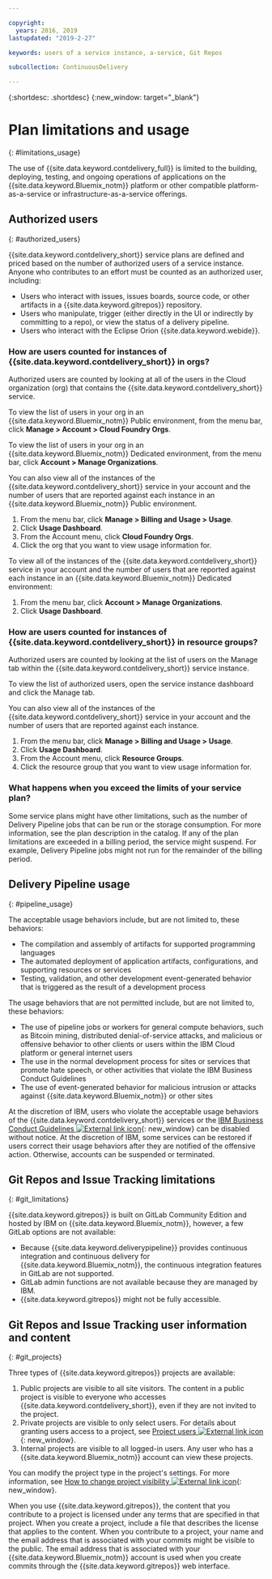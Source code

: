 ```yaml
---

copyright:
  years: 2016, 2019
lastupdated: "2019-2-27"

keywords: users of a service instance, a-service, Git Repos

subcollection: ContinuousDelivery

---
```


{:shortdesc: .shortdesc}
{:new_window: target="_blank"}

# Plan limitations and usage
{: #limitations_usage}

The use of {{site.data.keyword.contdelivery_full}} is limited to the building, deploying, testing, and ongoing operations of applications on the {{site.data.keyword.Bluemix_notm}} platform or other compatible platform-as-a-service or infrastructure-as-a-service offerings.

## Authorized users
{: #authorized_users}

{{site.data.keyword.contdelivery_short}} service plans are defined and priced based on the number of authorized users of a service instance. Anyone who contributes to an effort must be counted as an authorized user, including:

 * Users who interact with issues, issues boards, source code, or other artifacts in a {{site.data.keyword.gitrepos}} repository.
 * Users who manipulate, trigger (either directly in the UI or indirectly by committing to a repo), or view the status of a delivery pipeline.
 * Users who interact with the Eclipse Orion {{site.data.keyword.webide}}.
 
### How are users counted for instances of {{site.data.keyword.contdelivery_short}} in orgs?

Authorized users are counted by looking at all of the users in the Cloud organization (org) that contains the {{site.data.keyword.contdelivery_short}} service. 

To view the list of users in your org in an {{site.data.keyword.Bluemix_notm}} Public environment, from the menu bar, click **Manage > Account > Cloud Foundry Orgs**.

To view the list of users in your org in an {{site.data.keyword.Bluemix_notm}} Dedicated environment, from the menu bar, click **Account > Manage Organizations**.

You can also view all of the instances of the {{site.data.keyword.contdelivery_short}} service in your account and the number of users that are reported against each instance in an {{site.data.keyword.Bluemix_notm}} Public environment.

1. From the menu bar, click **Manage > Billing and Usage > Usage**.
2. Click **Usage Dashboard**.
3. From the Account menu, click **Cloud Foundry Orgs**.
4. Click the org that you want to view usage information for.

To view all of the instances of the {{site.data.keyword.contdelivery_short}} service in your account and the number of users that are reported against each instance in an {{site.data.keyword.Bluemix_notm}} Dedicated environment:

1. From the menu bar, click **Account > Manage Organizations**.
2. Click **Usage Dashboard**.

### How are users counted for instances of {{site.data.keyword.contdelivery_short}} in resource groups?

Authorized users are counted by looking at the list of users on the Manage tab within the  {{site.data.keyword.contdelivery_short}} service instance. 

To view the list of authorized users, open the service instance dashboard and click the Manage tab.

You can also view all of the instances of the {{site.data.keyword.contdelivery_short}} service in your account and the number of users that are reported against each instance.

1. From the menu bar, click **Manage > Billing and Usage > Usage**.
2. Click **Usage Dashboard**.
3. From the Account menu, click **Resource Groups**.
4. Click the resource group that you want to view usage information for.

### What happens when you exceed the limits of your service plan? 

Some service plans might have other limitations, such as the number of Delivery Pipeline jobs that can be run or the storage consumption. For more information, see the plan description in the catalog. If any of the plan limitations are exceeded in a billing period, the service might suspend. For example, Delivery Pipeline jobs might not run for the remainder of the billing period.

## Delivery Pipeline usage
{: #pipeline_usage}

The acceptable usage behaviors include, but are not limited to, these behaviors:

* The compilation and assembly of artifacts for supported programming languages
* The automated deployment of application artifacts, configurations, and supporting resources or services
* Testing, validation, and other development event-generated behavior that is triggered as the result of a development process

The usage behaviors that are not permitted include, but are not limited to, these behaviors:

* The use of pipeline jobs or workers for general compute behaviors, such as Bitcoin mining, distributed denial-of-service attacks, and malicious or offensive behavior to other clients or users within the IBM Cloud platform or general internet users
* The use in the normal development process for sites or services that promote hate speech, or other activities that violate the IBM Business Conduct Guidelines
* The use of event-generated behavior for malicious intrusion or attacks against {{site.data.keyword.Bluemix_notm}} or other sites

At the discretion of IBM, users who violate the acceptable usage behaviors of the {{site.data.keyword.contdelivery_short}} services or the [IBM Business Conduct Guidelines ![External link icon](../../icons/launch-glyph.svg "External link icon")](https://www.ibm.com/investor/governance/business-conduct-guidelines.html){: new_window} can be disabled without notice. At the discretion of IBM, some services can be restored if users correct their usage behaviors after they are notified of the offensive action. Otherwise, accounts can be suspended or terminated.

## Git Repos and Issue Tracking limitations
{: #git_limitations}

{{site.data.keyword.gitrepos}} is built on GitLab Community Edition and hosted by IBM on {{site.data.keyword.Bluemix_notm}}, however, a few GitLab options are not available:

 * Because {{site.data.keyword.deliverypipeline}} provides continuous integration and continuous delivery for {{site.data.keyword.Bluemix_notm}}, the continuous integration features in GitLab are not supported.
 * GitLab admin functions are not available because they are managed by IBM.
 * {{site.data.keyword.gitrepos}} might not be fully accessible.

## Git Repos and Issue Tracking user information and content
{: #git_projects}

Three types of {{site.data.keyword.gitrepos}} projects are available:

  1. Public projects are visible to all site visitors. The content in a public project is visible to everyone who accesses {{site.data.keyword.contdelivery_short}}, even if they are not invited to the project.
  2. Private projects are visible to only select users. For details about granting users access to a project, see [Project users ![External link icon](../../icons/launch-glyph.svg "External link icon")](https://git.ng.bluemix.net/help/workflow/add-user/add-user.md){: new_window}.
  3. Internal projects are visible to all logged-in users. Any user who has a {{site.data.keyword.Bluemix_notm}} account can view these projects.

You can modify the project type in the project's settings. For more information, see [How to change project visibility ![External link icon](../../icons/launch-glyph.svg "External link icon")](https://git.ng.bluemix.net/help/public_access/public_access#how-to-change-project-visibility){: new_window}.

When you use {{site.data.keyword.gitrepos}}, the content that you contribute to a project is licensed under any terms that are specified in that project. When you create a project, include a file that describes the license that applies to the content. When you contribute to a project, your name and the email address that is associated with your commits might be visible to the public. The email address that is associated with your {{site.data.keyword.Bluemix_notm}} account is used when you create commits through the {{site.data.keyword.gitrepos}} web interface.

<!-- ###Privacy with Git Repos and Issue Tracking profiles -->

<!-- A few features of {{site.data.keyword.gitrepos}} require the use of a profile page that publicly displays information that you provide. You give IBM the following permissions: -->

  <!-- a. Make the information in your profile&mdash;such as your name, email, picture, bio, social media links, and user activity&mdash;visible to other users of the service. -->

  <!-- b. Publicly disclose your name and other public information and activities that are associated with your use of the service, or otherwise publicize the fact that you are a user of the service, without any further notice to you. -->

<!-- The email address that is associated with your profile page is derived from your {{site.data.keyword.Bluemix_notm}} account details. To modify the email address that is displayed on your profile page, modify your {{site.data.keyword.Bluemix_notm}} account. -->

<!-- ## Deprecated services
{: #deprecated_services} -->

<!--{{site.data.keyword.trackplan}} and {{site.data.keyword.deliverypipeline}} Classic, which are part of IBM Bluemix {{site.data.keyword.jazzhub_short}} (JazzHub), are being retired. For more information, see [Track & Plan Retirement ![External link icon](../../icons/launch-glyph.svg "External link icon")](https://www.ibm.com/blogs/bluemix/2017/04/track-plan-retirement/){: new_window} and [Delivery Pipeline Retirement ![External link icon](../../icons/launch-glyph.svg "External link icon")](https://www.ibm.com/blogs/bluemix/2017/04/delivery-pipeline-retirement/){: new_window}. -->

<!-- Starting on May 25, no new JazzHub projects can be created. Through automatic rolling upgrades, JazzHub projects will be upgraded to {{site.data.keyword.contdelivery_short}} toolchains. The JazzHub site will be removed from service in early July. For more information about the upgrade, see [Upgrading JazzHub project to Bluemix Continuous Delivery toolchains ![External link icon](../../icons/launch-glyph.svg "External link icon")](https://developer.ibm.com/devops-services/2017/4/18/upgrading-jazzhub-projects-bluemix-continuous-delivery-toolchains/){: new_window} -->
